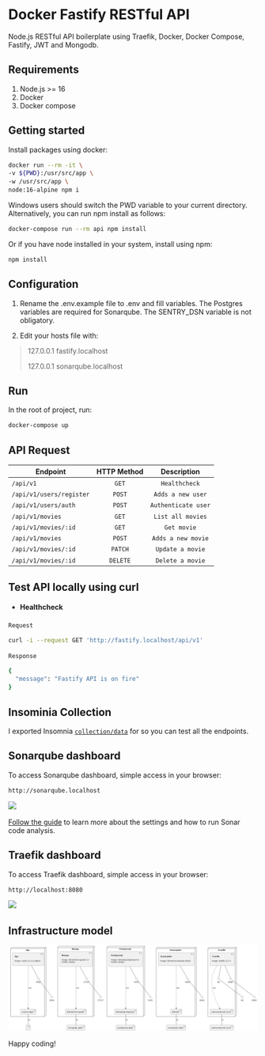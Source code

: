 # Docker Fastify RESTful API

Node.js RESTful API boilerplate using Traefik, Docker, Docker Compose, Fastify, JWT and Mongodb.

## Requirements
1. Node.js >= 16
2. Docker
3. Docker compose

## Getting started

Install packages using docker:

```sh
docker run --rm -it \
-v ${PWD}:/usr/src/app \
-w /usr/src/app \
node:16-alpine npm i
```

Windows users should switch the PWD variable to your current directory. Alternatively, you can run npm install as follows:

```sh
docker-compose run --rm api npm install
```

Or if you have node installed in your system, install using npm:

```sh
npm install
```

## Configuration

1. Rename the .env.example file to .env and fill variables. The Postgres variables are required for Sonarqube. The SENTRY_DSN variable is not obligatory.

2. Edit your hosts file with:
  >127.0.0.1 fastify.localhost
  >
  >127.0.0.1 sonarqube.localhost

## Run

In the root of project, run:

```sh
docker-compose up
```

## API Request

| Endpoint                           | HTTP Method             | Description             |
| ---------------------------------- | :---------------------: | :---------------------: |
| `/api/v1`                          | `GET`                   | `Healthcheck`           |
| `/api/v1/users/register`           | `POST`                  | `Adds a new user`       |
| `/api/v1/users/auth`               | `POST`                  | `Authenticate user`     |
| `/api/v1/movies`                   | `GET`                   | `List all movies`       |
| `/api/v1/movies/:id`               | `GET`                   | `Get movie`             |
| `/api/v1/movies`                   | `POST`                  | `Adds a new movie`      |
| `/api/v1/movies/:id`               | `PATCH`                 | `Update a movie`        |
| `/api/v1/movies/:id`               | `DELETE`                | `Delete a movie`        |


## Test API locally using curl

- #### Healthcheck

`Request`
```bash
curl -i --request GET 'http://fastify.localhost/api/v1'
```

`Response`
```bash
{
  "message": "Fastify API is on fire"
}
```

## Insominia Collection

I exported Insomnia [`collection/data`](insomnia_2021-02-07.json) for so you can test all the endpoints.

## Sonarqube dashboard

To access Sonarqube dashboard, simple access in your browser:

```sh
http://sonarqube.localhost
```

![](/sonarqube.png)

[Follow the guide](SONARQUBE.md) to learn more about the settings and how to run Sonar code analysis.

## Traefik dashboard

To access Traefik dashboard, simple access in your browser:

```sh
http://localhost:8080
```

![](/traefik.png)

## Infrastructure model

![Infrastructure model](.infragenie/infrastructure_model.png)

Happy coding!
